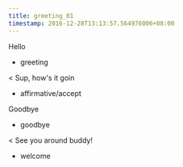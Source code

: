 ```yaml
---
title: greeting_01
timestamp: 2016-12-28T13:13:57.564976006+08:00
---
```


Hello
* greeting

< Sup, how's it goin
* affirmative/accept

Goodbye
* goodbye

< See you around buddy!
* welcome
